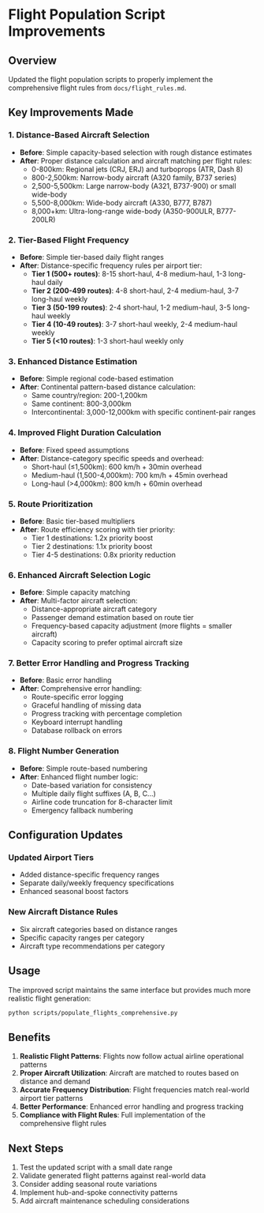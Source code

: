 # Flight Population Script Improvements

## Overview
Updated the flight population scripts to properly implement the comprehensive flight rules from `docs/flight_rules.md`.

## Key Improvements Made

### 1. Distance-Based Aircraft Selection
- **Before**: Simple capacity-based selection with rough distance estimates
- **After**: Proper distance calculation and aircraft matching per flight rules:
  - 0-800km: Regional jets (CRJ, ERJ) and turboprops (ATR, Dash 8)
  - 800-2,500km: Narrow-body aircraft (A320 family, B737 series)
  - 2,500-5,500km: Large narrow-body (A321, B737-900) or small wide-body
  - 5,500-8,000km: Wide-body aircraft (A330, B777, B787)
  - 8,000+km: Ultra-long-range wide-body (A350-900ULR, B777-200LR)

### 2. Tier-Based Flight Frequency
- **Before**: Simple tier-based daily flight ranges
- **After**: Distance-specific frequency rules per airport tier:
  - **Tier 1 (500+ routes)**: 8-15 short-haul, 4-8 medium-haul, 1-3 long-haul daily
  - **Tier 2 (200-499 routes)**: 4-8 short-haul, 2-4 medium-haul, 3-7 long-haul weekly
  - **Tier 3 (50-199 routes)**: 2-4 short-haul, 1-2 medium-haul, 3-5 long-haul weekly
  - **Tier 4 (10-49 routes)**: 3-7 short-haul weekly, 2-4 medium-haul weekly
  - **Tier 5 (<10 routes)**: 1-3 short-haul weekly only

### 3. Enhanced Distance Estimation
- **Before**: Simple regional code-based estimation
- **After**: Continental pattern-based distance calculation:
  - Same country/region: 200-1,200km
  - Same continent: 800-3,000km
  - Intercontinental: 3,000-12,000km with specific continent-pair ranges

### 4. Improved Flight Duration Calculation
- **Before**: Fixed speed assumptions
- **After**: Distance-category specific speeds and overhead:
  - Short-haul (≤1,500km): 600 km/h + 30min overhead
  - Medium-haul (1,500-4,000km): 700 km/h + 45min overhead
  - Long-haul (>4,000km): 800 km/h + 60min overhead

### 5. Route Prioritization
- **Before**: Basic tier-based multipliers
- **After**: Route efficiency scoring with tier priority:
  - Tier 1 destinations: 1.2x priority boost
  - Tier 2 destinations: 1.1x priority boost
  - Tier 4-5 destinations: 0.8x priority reduction

### 6. Enhanced Aircraft Selection Logic
- **Before**: Simple capacity matching
- **After**: Multi-factor aircraft selection:
  - Distance-appropriate aircraft category
  - Passenger demand estimation based on route tier
  - Frequency-based capacity adjustment (more flights = smaller aircraft)
  - Capacity scoring to prefer optimal aircraft size

### 7. Better Error Handling and Progress Tracking
- **Before**: Basic error handling
- **After**: Comprehensive error handling:
  - Route-specific error logging
  - Graceful handling of missing data
  - Progress tracking with percentage completion
  - Keyboard interrupt handling
  - Database rollback on errors

### 8. Flight Number Generation
- **Before**: Simple route-based numbering
- **After**: Enhanced flight number logic:
  - Date-based variation for consistency
  - Multiple daily flight suffixes (A, B, C...)
  - Airline code truncation for 8-character limit
  - Emergency fallback numbering

## Configuration Updates

### Updated Airport Tiers
- Added distance-specific frequency ranges
- Separate daily/weekly frequency specifications
- Enhanced seasonal boost factors

### New Aircraft Distance Rules
- Six aircraft categories based on distance ranges
- Specific capacity ranges per category
- Aircraft type recommendations per category

## Usage

The improved script maintains the same interface but provides much more realistic flight generation:

```bash
python scripts/populate_flights_comprehensive.py
```

## Benefits

1. **Realistic Flight Patterns**: Flights now follow actual airline operational patterns
2. **Proper Aircraft Utilization**: Aircraft are matched to routes based on distance and demand
3. **Accurate Frequency Distribution**: Flight frequencies match real-world airport tier patterns
4. **Better Performance**: Enhanced error handling and progress tracking
5. **Compliance with Flight Rules**: Full implementation of the comprehensive flight rules

## Next Steps

1. Test the updated script with a small date range
2. Validate generated flight patterns against real-world data
3. Consider adding seasonal route variations
4. Implement hub-and-spoke connectivity patterns
5. Add aircraft maintenance scheduling considerations